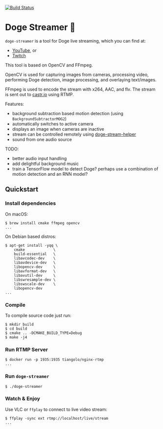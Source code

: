 [![Build Status](https://travis-ci.org/brndnmtthws/doge-streamer.svg?branch=master)](https://travis-ci.org/brndnmtthws/doge-streamer)

# Doge Streamer 🦊

`doge-streamer` is a tool for Doge live streaming, which you can find at:

- [YouTube](https://www.youtube.com/channel/UCg4HoZlSlRGvyPtcInkIQvQ), or
- [Twitch](https://www.twitch.tv/live_doge)

This tool is based on OpenCV and FFmpeg.

OpenCV is used for capturing images from cameras, processing video, performing Doge detection, image processing, and overlaying text/images.

FFmpeg is used to encode the stream with x264, AAC, and flv. The stream is sent out to [castr.io](castr.io) using RTMP.

Features:

- background subtraction based motion detection (using `BackgroundSubtractorMOG2`)
- automatically switches to active camera
- displays an image when cameras are inactive
- stream can be controlled remotely using [doge-stream-helper](https://github.com/brndnmtthws/doge-stream-helper)
- sound from one audio source

TODO:

- better audio input handling
- add delightful background music
- train a TensorFlow model to detect Doge? perhaps use a combination of motion detection and an RNN model?

## Quickstart

### Install dependencies

On macOS:

```ShellSession
$ brew install cmake ffmpeg opencv
...
```

On Debian based distros:

```ShellSession:
$ apt-get install -yqq \
    cmake             \
    build-essential   \
    libavcodec-dev    \
    libavdevice-dev   \
    libopencv-dev     \
    libavformat-dev   \
    libavutil-dev     \
    libswresample-dev \
    libswscale-dev    \
    libopencv-dev
...
```

### Compile

To compile source code just run:

```ShellSession
$ mkdir build
$ cd build
$ cmake .. -DCMAKE_BUILD_TYPE=Debug
$ make -j4
```

### Run RTMP Server

```ShellSession
$ docker run -p 1935:1935 tiangolo/nginx-rtmp
...
```

### Run `doge-streamer`

```ShellSession
$ ./doge-streamer
```

### Watch & Enjoy

Use VLC or `ffplay` to connect to live video stream:

```ShellSession
$ ffplay -sync ext rtmp://localhost/live/stream
...
```
